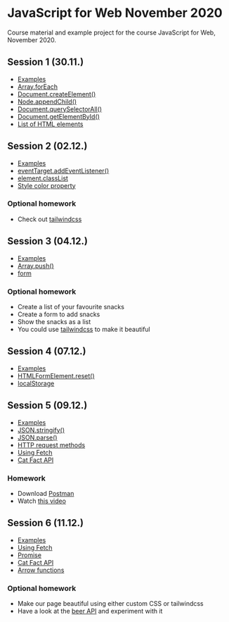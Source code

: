 # JavaScript for Web November 2020

Course material and example project for the course JavaScript for Web, November 2020.

## Session 1 (30.11.)

* [Examples](https://codesandbox.io/s/js-for-web-2-1-gbbmz)
* [Array.forEach](https://developer.mozilla.org/en-US/docs/Web/JavaScript/Reference/Global_Objects/Array/forEach)
* [Document.createElement()](https://developer.mozilla.org/en-US/docs/Web/API/Document/createElement)
* [Node.appendChild()](https://developer.mozilla.org/en-US/docs/Web/API/Node/appendChild)
* [Document.querySelectorAll()](https://developer.mozilla.org/en-US/docs/Web/API/Document/querySelectorAll)
* [Document.getElementById()](https://developer.mozilla.org/en-US/docs/Web/API/Document/getElementById)
* [List of HTML elements](https://developer.mozilla.org/en-US/docs/Web/HTML/Element)

## Session 2 (02.12.)

* [Examples](https://codesandbox.io/s/session-2-00ejt?file=/src/index.js)
* [eventTarget.addEventListener()](https://developer.mozilla.org/en-US/docs/Web/API/EventTarget/addEventListener)
* [element.classList](https://developer.mozilla.org/en-US/docs/Web/API/Element/classList)
* [Style color property](https://www.w3schools.com/jsref/prop_style_color.asp)

### Optional homework

* Check out [tailwindcss](https://tailwindcss.com/)

## Session 3 (04.12.)

* [Examples](https://codesandbox.io/s/session-3-5gpps?file=/src/index.js)
* [Array.push()](https://developer.mozilla.org/en-US/docs/Web/JavaScript/Reference/Global_Objects/Array/push)
* [form](https://developer.mozilla.org/en-US/docs/Web/HTML/Element/form)

### Optional homework

* Create a list of your favourite snacks
* Create a form to add snacks
* Show the snacks as a list
* You could use [tailwindcss](https://tailwindcss.com/) to make it beautiful

## Session 4 (07.12.)

* [Examples](https://codesandbox.io/s/session-4-ynlru?file=/src/index.js)
* [HTMLFormElement.reset()](https://developer.mozilla.org/en-US/docs/Web/API/HTMLFormElement/reset)
* [localStorage](https://developer.mozilla.org/en-US/docs/Web/API/Window/localStorage)

## Session 5 (09.12.)

* [Examples](https://codesandbox.io/s/session-5-snack-form-6gm99?file=/src/index.js)
* [JSON.stringify()](https://developer.mozilla.org/de/docs/Web/JavaScript/Reference/Global_Objects/JSON/stringify)
* [JSON.parse()](https://developer.mozilla.org/en-US/docs/Web/JavaScript/Reference/Global_Objects/JSON/parse)
* [HTTP request methods](https://developer.mozilla.org/en-US/docs/Web/HTTP/Methods)
* [Using Fetch](https://developer.mozilla.org/en-US/docs/Web/API/Fetch_API/Using_Fetch)
* [Cat Fact API](https://catfact.ninja/)

### Homework

* Download [Postman](https://www.postman.com/downloads/)
* Watch [this video](https://youtu.be/cuEtnrL9-H0)

## Session 6 (11.12.)

* [Examples](https://codesandbox.io/s/session-6-wen64?file=/src/index.js)
* [Using Fetch](https://developer.mozilla.org/en-US/docs/Web/API/Fetch_API/Using_Fetch)
* [Promise](https://developer.mozilla.org/en-US/docs/Web/JavaScript/Reference/Global_Objects/Promise)
* [Cat Fact API](https://catfact.ninja/)
* [Arrow functions](https://developer.mozilla.org/en-US/docs/Web/JavaScript/Reference/Functions/Arrow_functions)

### Optional homework

* Make our page beautiful using either custom CSS or tailwindcss
* Have a look at the [beer API](https://punkapi.com/documentation/v2) and experiment with it

